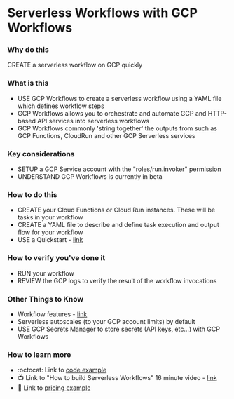 # Serverless Workflows with GCP Workflows

### Why do this
 CREATE a serverless workflow on GCP quickly

### What is this
 - USE GCP Workflows to create a serverless workflow using a YAML file which defines workflow steps
- GCP Workflows allows you to orchestrate and automate GCP and HTTP-based API services into serverless workflows
 - GCP Workflows commonly 'string together' the outputs from such as GCP Functions, CloudRun and other GCP Serverless services

### Key considerations
 - SETUP a GCP Service account with the "roles/run.invoker" permission
 - UNDERSTAND GCP Workflows is currently in beta

### How to do this
 - CREATE your Cloud Functions or Cloud Run instances.  These will be tasks in your workflow
 - CREATE a YAML file to describe and define task execution and output flow for your workflow
 - USE a Quickstart - [link](https://cloud.google.com/workflows/docs/quickstart-console)

### How to verify you've done it
 - RUN your workflow
 - REVIEW the GCP logs to verify the result of the workflow invocations 

### Other Things to Know
 - Workflow features - [link](https://cloud.google.com/workflows#section-8)
 - Serverless autoscales (to your GCP account limits) by default
 - USE GCP Secrets Manager to store secrets (API keys, etc...) with GCP Workflows

### How to learn more
 - :octocat: Link to [code example](https://github.com/meteatamel/workflow-samples)
 - 📺 Link to "How to build Serverless Workflows" 16 minute video - [link](
https://cloud.withgoogle.com/next/sf/sessions?session=SVR101#application-modernization)
- 📘 Link to [pricing example](https://cloud.google.com/workflows/pricing#price-tables)
 
